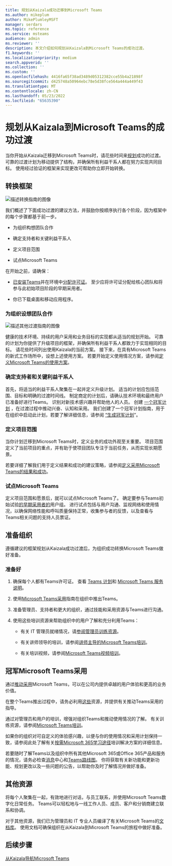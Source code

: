 ```yaml
---
title: 规划从Kaizala成功迁移到Microsoft Teams
ms.author: mikeplum
author: MikePlumleyMSFT
manager: serdars
ms.topic: reference
ms.service: msteams
audience: admin
ms.reviewer: ''
description: 本文介绍如何规划从Kaizala到Microsoft Teams的成功过渡。
f1.keywords: ''
ms.localizationpriority: medium
search.appverid: ''
ms.collection: ''
ms.custom: ''
ms.openlocfilehash: 4416fa65f38ad3489d05312382cce55b4a21898f
ms.sourcegitcommit: d425748a50964ebc78e5d38fce564a444a449f43
ms.translationtype: MT
ms.contentlocale: zh-CN
ms.lasthandoff: 05/23/2022
ms.locfileid: "65635390"
---
```

# <a name="planning-for-a-successful-transition-from-kaizala-to-microsoft-teams"></a>规划从Kaizala到Microsoft Teams的成功过渡

当你开始从Kaizala迁移到Microsoft Teams时，请花些时间来[规划](/microsoftteams/deploy-enterprise-setup?tabs=ChatTeamsChannels#plan-your-deployment)成功的过渡。 可靠的过渡计划为移动提供了结构，并确保所有利益干系人都在努力实现共同目标。 使用经过验证的框架来实现更改可帮助你立即开始转换。

## <a name="transition-framework"></a>转换框架

![描述转换指南的图像](media/plan-for-successful-transition.png)

我们概述了下面成功过渡的建议方法，并鼓励你按顺序执行各个阶段，因为框架中的每个步骤都基于前一步。

- 为组织构想团队合作

- 确定支持者和关键利益干系人

- 定义项目范围

- 试点Microsoft Teams

在开始之前，请确保：

- [已安装Teams](/microsoftteams/get-clients)并在环境中[分配许可证](/office365/servicedescriptions/teams-service-description)。 至少应将许可证分配给核心团队和将参与此初始项目阶段的早期采用者。

- 你已下载桌面和移动应用程序。

### <a name="envision-teamwork-for-your-organization"></a>为组织设想团队合作

![描述其他过渡指南的图像](media/kaizala-framework-guidance.png)

健康的技术环境、持续的用户采用和业务目标的实现都从适当的规划开始。 可靠的计划为你提供了升级项目的框架，并确保所有利益干系人都致力于实现相同的目标。 请花些时间列出使用Kaizala的当前方案。 接下来，在具有Microsoft Teams的新式工作场所中，设想上述使用方案。 若要开始定义使用情况方案，请参阅[定义Microsoft Teams的使用方案](/microsoftteams/teams-adoption-define-usage-scenarios)。

### <a name="identify-champions-and-critical-stakeholders"></a>确定支持者和关键利益干系人

首先，将适当的利益干系人聚集在一起并定义升级计划。 适当的计划应包括范围、目标和明确的过渡时间线。 制定商定的计划后，请确认技术环境和最终用户已准备好进行Teams。 识别对新技术感兴趣并帮助他人的人员。 创建 [一个冠军计划](/microsoftteams/teams-adoption-create-champions-program) ，在过渡过程中推动兴奋、认知和采用。 我们创建了一个冠军计划指南，用于在组织中启动此计划，若要了解详细信息，请参阅 [“生成冠军计划](https://view.officeapps.live.com/op/view.aspx?src=https://fto365dev.blob.core.windows.net:443/media/Default/DocResources/Adoption/Build_Champions_Program_Guide.pptx)”。

### <a name="define-your-project-scope"></a>定义项目范围

当你计划迁移到Microsoft Teams时，定义业务的成功外观至关重要。  项目范围定义了当前项目的重点，并有助于使项目团队专注于当前任务，从而实现长期愿景。

若要详细了解我们用于定义结果和成功的建议策略，请参阅[定义采用Microsoft Teams的结果和成功](/microsoftteams/teams-adoption-define-outcomes)。

### <a name="pilot-microsoft-teams"></a>试点Microsoft Teams

定义项目范围和愿景后，就可以试点Microsoft Teams了。 确定要参与Teams初始试验[的早期采用者的](/microsoftteams/teams-adoption-onboard-early-adopters)用户组。 进行试点包括与用户沟通、监视网络和使用情况，以确保网络性能和呼叫质量保持正常，收集参与者的反馈，以及查看与Teams相关问题的支持人员票证。

## <a name="prepare-your-organization"></a>准备组织

遵循建议的框架规划从Kaizala成功过渡后，为组织成功转换Microsoft Teams做好准备。

### <a name="get-ready"></a>准备好

 1. 确保每个人都有Teams许可证。 查看 [Teams 计划](/microsoft-teams/compare-microsoft-teams-options?rtc=1)和 [Microsoft Teams 服务说明](/office365/servicedescriptions/teams-service-description)。

 2. 使用[Microsoft Teams采用](https://adoption.microsoft.com/microsoft-teams/#get-started)指南在组织中推出Teams。

 3. 准备管理员、支持者和更大的组织，通过技能和采用资源与Teams进行沟通。  

 4. 使用这些培训资源来帮助组织中的用户了解和充分利用Teams：

    - 有关 IT 管理员就绪情况，请[参阅管理员训练资源](/microsoftteams/itadmin-readiness)。

    - 有关讲师领导的培训，请参阅[讲师主导的Microsoft Teams培训](/microsoftteams/instructor-led-training-teams-landing-page)。
  
    - 有关培训视频，请参阅[Microsoft Teams视频培训](https://support.microsoft.com/office/microsoft-teams-video-training-4f108e54-240b-4351-8084-b1089f0d21d7?ui=en-us&rs=en-us&ad=us)。

## <a name="champion-microsoft-teams-adoption"></a>冠军Microsoft Teams采用

通过[推动采用](/microsoftteams/teams-adoption-get-started)Microsoft Teams，可以在公司内提供卓越的用户体验和更高的业务价值。

在整个Teams推出过程中，请务必利用[这些](/microsoftteams/adopt-microsoft-teams-landing-page)资源，并提供有关推动Teams采用的指导。

通过对管理员和用户的培训，增强对组织Teams和推动使用情况的了解。 有关训练资源，请参阅[Microsoft Teams培训](/microsoftteams/training-microsoft-teams-landing-page)。

如果你的组织对可自定义的体验感兴趣，以便与你的使用情况和采用计划保持一致，请参阅此处了解有关[按需Microsoft 365学习途径](https://adoption.microsoft.com/microsoft-365-learning-pathways/)培训解决方案的详细信息。

若要随时了解Teams以及组织中所有其他Microsoft 365或Office 365产品和服务的情况，请务必检查[消息](https://admin.microsoft.com/AdminPortal/Home?ref=/MessageCenter)中心和[Teams路线图](https://www.microsoft.com/microsoft-365/roadmap?rtc=2&filters=Microsoft%20Teams)。 你将获取有关新功能和更新功能、规划更改以及一些问题的公告，以帮助你及时了解情况并做好准备。

## <a name="additional-resources"></a>其他资源

将每个人聚集在一起，有效地进行对话，与员工联系，并使用Microsoft Teams数字化日常任务。 Teams可以轻松地与一线工作人员、成员、客户和分销商建立联系和协调。

对于其他资源，我们已为管理员和 IT 专业人员编译了有关Microsoft Teams的[文档库](/microsoftteams/)。 使用文档可确保组织在从Kaizala到Microsoft Teams的旅程中做好准备。

## <a name="next-steps"></a>后续步骤

<a name="ControlSyncThroughput"> </a>

[从Kaizala导航Microsoft Teams](/MicrosoftTeams/navigate-teams)
